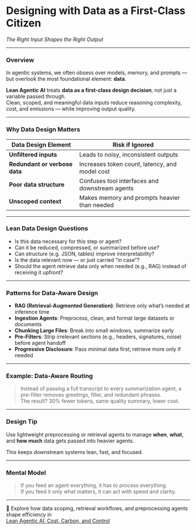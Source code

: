 # Designing with Data as a First-Class Citizen  
*The Right Input Shapes the Right Output*

---

### Overview

In agentic systems, we often obsess over models, memory, and prompts — but overlook the most foundational element: **data**.

**Lean Agentic AI** treats **data as a first-class design decision**, not just a variable passed through.  
Clean, scoped, and meaningful data inputs reduce reasoning complexity, cost, and emissions — while improving output quality.

---

### Why Data Design Matters

| Data Design Element           | Risk if Ignored                                |
|-------------------------------|-------------------------------------------------|
| **Unfiltered inputs**         | Leads to noisy, inconsistent outputs            |
| **Redundant or verbose data** | Increases token count, latency, and model cost  |
| **Poor data structure**       | Confuses tool interfaces and downstream agents  |
| **Unscoped context**          | Makes memory and prompts heavier than needed    |

---

### Lean Data Design Questions

- Is this data necessary for this step or agent?  
- Can it be reduced, compressed, or summarized before use?  
- Can structure (e.g. JSON, tables) improve interpretability?  
- Is the data relevant now — or just carried “in case”?  
- Should the agent retrieve data only when needed (e.g., RAG) instead of receiving it upfront?

---

### Patterns for Data-Aware Design

- **RAG (Retrieval-Augmented Generation)**: Retrieve only what’s needed at inference time  
- **Ingestion Agents**: Preprocess, clean, and format large datasets or documents  
- **Chunking Large Files**: Break into small windows, summarize early  
- **Pre-Filters**: Strip irrelevant sections (e.g., headers, signatures, noise) before agent handoff  
- **Progressive Disclosure**: Pass minimal data first; retrieve more only if needed

---

### Example: Data-Aware Routing

> Instead of passing a full transcript to every summarization agent, a pre-filter removes greetings, filler, and redundant phrases.  
> The result? 30% fewer tokens, same quality summary, lower cost.

---

### Design Tip

Use lightweight preprocessing or retrieval agents to manage **when**, **what**, and **how much** data gets passed into heavier agents.

This keeps downstream systems lean, fast, and focused.

---

### Mental Model

> If you feed an agent everything, it has to process everything.  
> If you feed it only what matters, it can act with speed and clarity.

---

📖 Explore how data scoping, retrieval workflows, and preprocessing agents shape efficiency in  
[Lean Agentic AI: Cost, Carbon, and Control](https://leanagenticai.com/)
